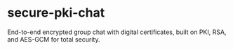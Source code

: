 # secure-pki-chat
End-to-end encrypted group chat with digital certificates, built on PKI, RSA, and AES-GCM for total security.
